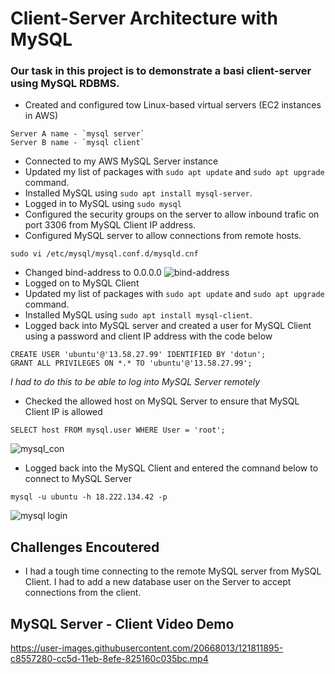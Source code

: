 # Client-Server Architecture with MySQL
### Our task in this project is to demonstrate a basi client-server using MySQL RDBMS.
- Created and configured tow Linux-based virtual servers (EC2 instances in AWS)
```
Server A name - `mysql server`
Server B name - `mysql client`
```
- Connected to my AWS MySQL Server instance
- Updated my list of packages with `sudo apt update` and `sudo apt upgrade` command.
- Installed MySQL using  `sudo apt install mysql-server`.
- Logged in to MySQL using `sudo mysql`
- Configured the security groups on the server to allow inbound trafic on port 3306 from MySQL Client IP address.
- Configured MySQL server to allow connections from remote hosts.
 ```
 sudo vi /etc/mysql/mysql.conf.d/mysqld.cnf 
```
- Changed bind-address to 0.0.0.0
![bind-address](https://user-images.githubusercontent.com/20668013/121808357-f2a03380-cc4f-11eb-826f-483cf8fd0093.JPG)
- Logged on to MySQL Client 
- Updated my list of packages with `sudo apt update` and `sudo apt upgrade` command.
- Installed MySQL using  `sudo apt install mysql-client`.
- Logged back into MySQL server and created a user for MySQL Client using a password and client IP address with the code below  
```
CREATE USER 'ubuntu'@'13.58.27.99' IDENTIFIED BY 'dotun';
GRANT ALL PRIVILEGES ON *.* TO 'ubuntu'@'13.58.27.99';
```
*I had to do this to be able to log into MySQL Server remotely*
- Checked the allowed host on MySQL Server to ensure that MySQL Client IP is allowed 
```
SELECT host FROM mysql.user WHERE User = 'root';
```
![mysql_con](https://user-images.githubusercontent.com/20668013/121810921-7b23d180-cc5a-11eb-8b80-11ee054e9cf7.JPG)
- Logged back into the MySQL Client and entered the comnand below to connect to MySQL Server  
```
mysql -u ubuntu -h 18.222.134.42 -p
```

![mysql login](https://user-images.githubusercontent.com/20668013/121811093-22086d80-cc5b-11eb-9e32-1613103394f1.JPG)

## Challenges Encoutered
- I had a tough time connecting to the remote MySQL server from MySQL Client. I had to add a new database user on the Server to accept connections from  the client.

## MySQL Server - Client Video Demo
https://user-images.githubusercontent.com/20668013/121811895-c8557280-cc5d-11eb-8efe-825160c035bc.mp4





